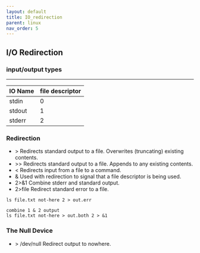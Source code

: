 ```yaml
---
layout: default
title: IO_redirection
parent: linux
nav_order: 5
---
```


## I/O Redirection

### input/output types
---
IO Name|file descriptor
-------|:--------------
stdin|0
stdout|1
stderr|2

### Redirection

- \> Redirects standard output to a file.
Overwrites (truncating) existing contents.
- \>> Redirects standard output to a file.
Appends to any existing contents.
- < Redirects input from a file to a command.
- & Used with redirection to signal that a
file descriptor is being used.
- 2>&1 Combine stderr and standard output.
- 2>file Redirect standard error to a file.
```
ls file.txt not-here 2 > out.err

combine 1 & 2 output
ls file.txt not-here > out.both 2 > &1
```
### The Null Device
- \> /dev/null Redirect output to nowhere.

